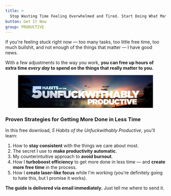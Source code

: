 ```yaml
---
title: >
  Stop Wasting Time Feeling Overwhelmed and Tired. Start Doing What Matters.
button: Get It Now
group: PRODUCTIVE
---
```


If you're feeling stuck right now — too many tasks, too little free time, too much bullshit, and not enough of the things that matter — I have good news.

With a few adjustments to the way you work, **you can free up hours of extra time _every day_ to spend on the things that really matter to you.**

<figure class="figure figure--center">
  <img src="./images/productivity-strategy.jpg" alt="Proven strategies to increase productivity." />
</figure>

### Proven Strategies for Getting More Done in Less Time

In this free download, <em>5 Habits of the Unfuckwithably Productive</em>, you'll learn:

1. How to **stay consistent** with the things we care about most.
2. The secret I use to **make productivity automatic**.
3. My counterintuitive approach to **avoid burnout**.
4. How I **turboboost efficiency** to get more done in less time — and **create more free time** in the process.
5. How I **create laser-like focus** while I'm working (you're definitely going to hate this, but I promise it works).

**The guide is delivered via email immediately.** Just tell me where to send it.
